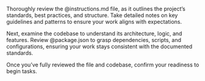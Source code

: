 Thoroughly review the @instructions.md file, as it outlines the project’s standards, best practices, and structure. Take detailed notes on key guidelines and patterns to ensure your work aligns with expectations.

Next, examine the codebase to understand its architecture, logic, and features. Review @package.json to grasp dependencies, scripts, and configurations, ensuring your work stays consistent with the documented standards.

Once you’ve fully reviewed the file and codebase, confirm your readiness to begin tasks.
